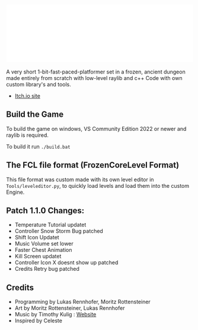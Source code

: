 <img src="Development/page/Logo.png">

A very short 1-bit-fast-paced-platformer set in a frozen, ancient dungeon made entirely from scratch with low-level raylib and c++ Code with own custom library's and tools.

 - [Itch.io site](https://ll-program.itch.io/frozencore)
## Build the Game
 To build the game on windows, VS Community Edition 2022 or newer and raylib is required.

 To build it run ```./build.bat```
## The FCL file format (FrozenCoreLevel Format)
This file format was custom made with its own level editor in ```Tools/leveleditor.py```, to quickly load levels and load them into the custom Engine.
## Patch 1.1.0 Changes:

 - Temperature Tutorial updatet
 - Controller Snow Storm Bug patched
 - Shift Icon Updatet
 - Music Volume set lower
 - Faster Chest Animation
 - Kill Screen updatet
 - Controller Icon X doesnt show up patched
 - Credits Retry bug patched
## Credits

 - Programming by Lukas Rennhofer, Moritz Rottensteiner
 - Art by Moritz Rottensteiner, Lukas Rennhofer
 - Music by Timothy Kulig :  [Website](https://timkulig.com)
 - Inspired by Celeste


